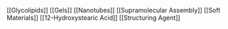 [[Glycolipids]]
[[Gels]]
[[Nanotubes]]
[[Supramolecular Assembly]]
[[Soft Materials]]
[[12-Hydroxystearic Acid]]
[[Structuring Agent]]
